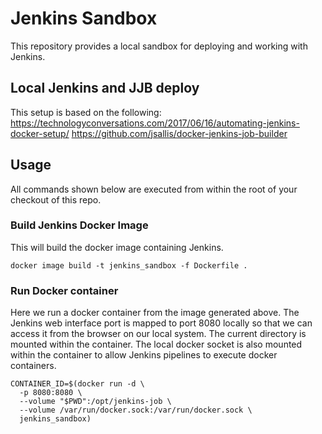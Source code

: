 # Jenkins Sandbox

This repository provides a local sandbox for deploying and working with Jenkins.


## Local Jenkins and JJB deploy
This setup is based on the following:
https://technologyconversations.com/2017/06/16/automating-jenkins-docker-setup/
https://github.com/jsallis/docker-jenkins-job-builder


## Usage
All commands shown below are executed from within the root of your checkout of
this repo.


### Build Jenkins Docker Image
This will build the docker image containing Jenkins.
```
docker image build -t jenkins_sandbox -f Dockerfile .
```

### Run Docker container
Here we run a docker container from the image generated above. The Jenkins web
interface port is mapped to port 8080 locally so that we can access it from the
browser on our local system. The current directory is mounted within the
container.  The local docker socket is also mounted within the container to
allow Jenkins pipelines to execute docker containers.

```
CONTAINER_ID=$(docker run -d \
  -p 8080:8080 \
  --volume "$PWD":/opt/jenkins-job \
  --volume /var/run/docker.sock:/var/run/docker.sock \
  jenkins_sandbox)
```
